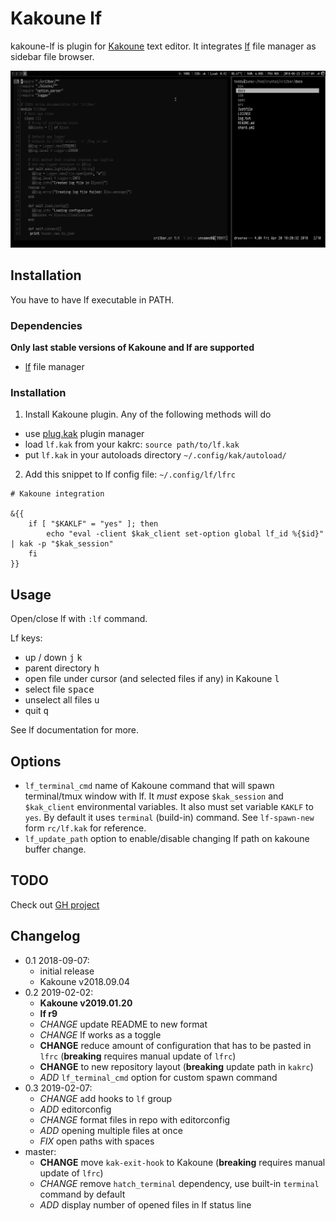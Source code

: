 # Kakoune lf

kakoune-lf is plugin for [Kakoune] text editor. It integrates [lf] file manager
as sidebar file browser.

![screenshot](screen.png)

## Installation

You have to have lf executable in PATH.

### Dependencies

**Only last stable versions of Kakoune and lf are supported**

- [lf][lf] file manager

### Installation

1. Install Kakoune plugin. Any of the following methods will do

- use [plug.kak] plugin manager
- load `lf.kak` from your kakrc: `source path/to/lf.kak`
- put `lf.kak` in your autoloads directory `~/.config/kak/autoload/`

2. Add this snippet to lf config file: `~/.config/lf/lfrc`

```
# Kakoune integration

&{{
    if [ "$KAKLF" = "yes" ]; then
        echo "eval -client $kak_client set-option global lf_id %{$id}" | kak -p "$kak_session"
    fi
}}
```

## Usage

Open/close lf with `:lf` command.

Lf keys:
- up / down <kbd>j</kbd> <kbd>k</kbd>
- parent directory <kbd>h</kbd>
- open file under cursor (and selected files if any) in Kakoune <kbd>l</kbd>
- select file <kbd>space</kbd>
- unselect all files <kbd>u</kbd>
- quit <kbd>q</kbd>

See lf documentation for more.

## Options

- `lf_terminal_cmd` name of Kakoune command that will spawn terminal/tmux
  window with lf. It *must* expose `$kak_session` and `$kak_client`
  environmental variables.  It also must set variable `KAKLF` to `yes`. By
  default it uses `terminal` (build-in) command. See `lf-spawn-new` form
  `rc/lf.kak` for reference.
- `lf_update_path` option to enable/disable changing lf path on kakoune buffer change.

## TODO

Check out [GH project](https://github.com/TeddyDD/kakoune-lf/projects/)

## Changelog

- 0.1 2018-09-07:
    - initial release
    - Kakoune v2018.09.04
- 0.2 2019-02-02:
    - **Kakoune v2019.01.20**
    - **lf r9**
    - _CHANGE_ update README to new format
    - _CHANGE_ lf works as a toggle
    - __CHANGE__ reduce amount of configuration that has to be pasted in
    `lfrc` (**breaking** requires manual update of `lfrc`)
    - __CHANGE__ to new repository layout (**breaking** update path in
    `kakrc`)
    - _ADD_ `lf_terminal_cmd` option for custom spawn command
- 0.3 2019-02-07:
    - _CHANGE_ add hooks to `lf` group
    - _ADD_ editorconfig
    - _CHANGE_ format files in repo with editorconfig
    - _ADD_ opening multiple files at once
    - _FIX_ open paths with spaces
- master:
    - __CHANGE__ move `kak-exit-hook` to Kakoune (**breaking** requires manual update of `lfrc`)
    - _CHANGE_ remove `hatch_terminal` dependency, use built-in `terminal` command by default
    - _ADD_ display number of opened files in lf status line

[lf]: https://github.com/gokcehan/lf
[Kakoune]: http://kakoune.org/
[Kakoune-extra]: https://github.com/lenormf/kakoune-extra
[plug.kak]: https://github.com/andreyorst/plug.kak

